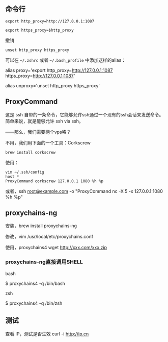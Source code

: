 ## 命令行
`export http_proxy=http://127.0.0.1:1087`

`export https_proxy=$http_proxy`

撤销

`unset http_proxy https_proxy`

可以在 `~/.zshrc` 或者 `~/.bash_profile` 中添加这样的alias：

alias proxy='export http_proxy=http://127.0.0.1:1087 https_proxy=http://127.0.0.1:1087'

alias unproxy='unset http_proxy https_proxy'

## ProxyCommand
这是 ssh 自带的一条命令，它能够允许ssh通过一个现有的ssh会话来发送命令。简单来说，就是能够允许 ssh via ssh。

——那么，我们需要两个vps咯？

不用，我们用下面的一个工具：Corkscrew

`brew install corkscrew`

使用：

```
vim ~/.ssh/config
host *
ProxyCommand corkscrew 127.0.0.1 1080 %h %p
```

或者，ssh root@example.com -o "ProxyCommand nc -X 5 -x 127.0.0.1:1080 %h %p"

## proxychains-ng
安装，brew install proxychains-ng

修改，vim /usr/local/etc/proxychains.conf

使用，proxychains4 wget http://xxx.com/xxx.zip

### proxychains-ng直接调用SHELL
bash

$ proxychains4  -q /bin/bash

zsh

$ proxychains4  -q /bin/zsh

## 测试
查看 IP，测试是否生效 curl -i http://ip.cn
